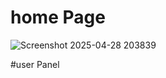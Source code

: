 # home Page
![Screenshot 2025-04-28 203839](https://github.com/user-attachments/assets/f87c3433-604e-4781-ae84-50b094a16cfe)

#user Panel

